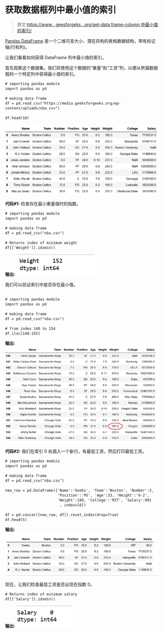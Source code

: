 # 获取数据框列中最小值的索引

> 原文:[https://www . geesforgeks . org/get-data frame-column 中最小值的索引/](https://www.geeksforgeeks.org/get-the-index-of-minimum-value-in-dataframe-column/)

[Pandas DataFrame](https://www.geeksforgeeks.org/python-pandas-dataframe/) 是一个二维可变大小、潜在异构的表格数据结构，带有标记轴(行和列)。

让我们看看如何获得 DataFrame 列中最小值的索引。

首先观察这个数据集。我们将使用这个数据的“重量”和“工资”列，以便从熊猫数据框的一个特定列中获得最小值的索引。

```
# importing pandas module 
import pandas as pd 

# making data frame 
df = pd.read_csv("https://media.geeksforgeeks.org/wp-content/uploads/nba.csv") 

df.head(10)
```

![](img/226e9e8f64806663ac99a6ec9423a6c6.png)

**代码#1:** 检查存在最小重量值时的指数。

```
# importing pandas module 
import pandas as pd 

# making data frame 
df = pd.read_csv("nba.csv")

# Returns index of minimum weight
df[['Weight']].idxmin()
```

**输出:**
![](img/76edf08c541dd2a10db06d01012215a0.png)

我们可以验证索引中是否存在最小值。

```

# importing pandas module 
import pandas as pd 

# making data frame 
df = pd.read_csv("nba.csv")

# from index 140 to 154
df.iloc[140:155]
```

**输出:**
![](img/e93691d2dc5297f26ad5bb1f07202449.png)

**代码#2:** 我们在索引 0 处插入一个新行，有最低工资，然后打印最低工资。

```
# importing pandas module 
import pandas as pd 

# making data frame 
df = pd.read_csv("nba.csv")

new_row = pd.DataFrame({'Name':'Geeks', 'Team':'Boston', 'Number':3,
                        'Position':'PG', 'Age':33, 'Height':'6-2',
                        'Weight':189, 'College':'MIT', 'Salary':99}
                         , index=[0])

df = pd.concat([new_row, df]).reset_index(drop=True)
df.head(5)
```

**输出:**
![](img/eee83d1eb0f8e36c768b1b28fe6392f0.png)

现在，让我们检查最低工资是否出现在指数 0。

```
# Returns index of minimum salary
df[['Salary']].idxmin()
```

**输出:**
![](img/04a73ecd92ac7c083542c0c807a91944.png)